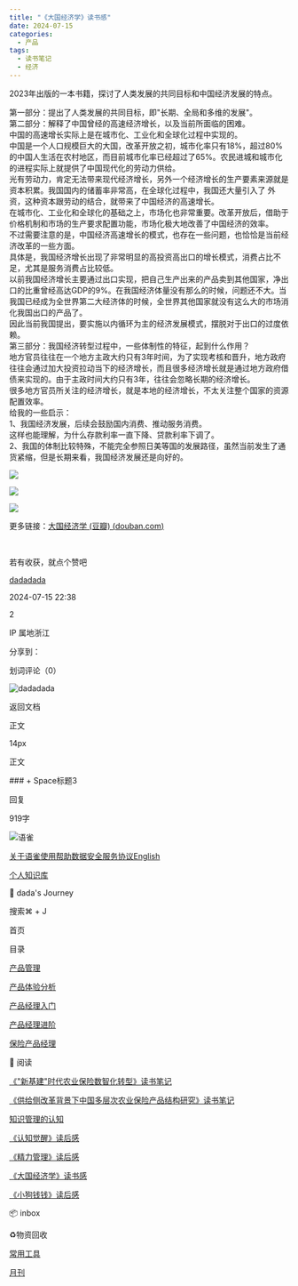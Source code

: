 ```yaml
---
title: "《大国经济学》读书感"
date: 2024-07-15
categories:
  - 产品
tags:
  - 读书笔记
  - 经济
---
```


2023年出版的一本书籍，探讨了人类发展的共同目标和中国经济发展的特点。

<!-- more -->

第一部分：提出了人类发展的共同目标，即"长期、全局和多维的发展"。  
第二部分：解释了中国曾经的高速经济增长，以及当前所面临的困难。  
中国的高速增长实际上是在城市化、工业化和全球化过程中实现的。  
中国是一个人口规模巨大的大国，改革开放之初，城市化率只有18%，超过80%的中国人生活在农村地区，而目前城市化率已经超过了65%。农民进城和城市化的进程实际上就提供了中国现代化的劳动力供给。  
光有劳动力，肯定无法带来现代经济增长，另外一个经济增长的生产要素来源就是资本积累。我国国内的储蓄率非常高，在全球化过程中，我国还大量引入了 外资，这种资本跟劳动的结合，就带来了中国经济的高速增长。  
在城市化、工业化和全球化的基础之上，市场化也非常重要。改革开放后，借助于价格机制和市场的生产要求配置功能，市场化极大地改善了中国经济的效率。  
不过需要注意的是，中国经济高速增长的模式，也存在一些问题，也恰恰是当前经济改革的一些方面。  
具体是，我国经济增长出现了非常明显的高投资高出口的增长模式，消费占比不足，尤其是服务消费占比较低。  
以前我国经济增长主要通过出口实现，把自己生产出来的产品卖到其他国家，净出口的比重曾经高达GDP的9%。在我国经济体量没有那么的时候，问题还不大。当我国已经成为全世界第二大经济体的时候，全世界其他国家就没有这么大的市场消化我国出口的产品了。  
因此当前我国提出，要实施以内循环为主的经济发展模式，摆脱对于出口的过度依赖。  
第三部分：我国经济转型过程中，一些体制性的特征，起到什么作用？  
地方官员往往在一个地方主政大约只有3年时间，为了实现考核和晋升，地方政府往往会通过加大投资拉动当下的经济增长，而且很多经济增长就是通过地方政府借债来实现的。由于主政时间大约只有3年，往往会忽略长期的经济增长。  
很多地方官员所关注的经济增长，就是本地的经济增长，不太关注整个国家的资源配置效率。  
给我的一些启示：  
1、我国经济发展，后续会鼓励国内消费、推动服务消费。  
这样也能理解，为什么存款利率一直下降、贷款利率下调了。  
2、我国的体制比较特殊，不能完全参照日美等国的发展路径，虽然当前发生了通货紧缩，但是长期来看，我国经济发展还是向好的。  


![](/api/filetransfer/images?url=https%3A%2F%2Fstatic.gridea.dev%2F427a08c7-e8e9-45f6-8f15-7c7756586a38%2FsOVU_1--C.png&sign=8f534cadb5211cd4995ef99862fa4fa7096039d49c2345614674ef40b6be425d)

![](/api/filetransfer/images?url=https%3A%2F%2Fstatic.gridea.dev%2F427a08c7-e8e9-45f6-8f15-7c7756586a38%2FExhJ4jLuo.png&sign=6709f0242873eb3f526c329a0ddf24e9cf749e041c5d39388a4c58219b162f91)

![](/api/filetransfer/images?url=https%3A%2F%2Fstatic.gridea.dev%2F427a08c7-e8e9-45f6-8f15-7c7756586a38%2FHfgA6MRir.png&sign=0e5822569c92614139061e53ecdcb398bf3740e4021e723ceaa521b1a054dec0)

更多链接：[大国经济学 \(豆瓣\) \(](https://book.douban.com/subject/36207176/)[douban.com](//douban.com)[\)](https://book.douban.com/subject/36207176/)  


​

若有收获，就点个赞吧

[dadadada](/dadadada_up)

2024-07-15 22:38

2

IP 属地浙江

分享到：[](https://service.weibo.com/share/share.php?url=https%3A%2F%2Fwww.yuque.com%2Fdadadada_up%2Fpm%2F9rsh23&pic=null&title=%E3%80%8A%E5%A4%A7%E5%9B%BD%E7%BB%8F%E6%B5%8E%E5%AD%A6%E3%80%8B%E8%AF%BB%E4%B9%A6%E6%84%9F%20%7C%202023%E5%B9%B4%E5%87%BA%E7%89%88%E7%9A%84%E4%B8%80%E6%9C%AC%E4%B9%A6%E7%B1%8D%E3%80%82%E7%AC%AC%E4%B8%80%E9%83%A8%E5%88%86%EF%BC%9A%E6%8F%90%E5%87%BA%E4%BA%86%E4%BA%BA%E7%B1%BB%E5%8F%91%E5%B1%95%E7%9A%84%E5%85%B1%E5%90%8C%E7%9B%AE%E6%A0%87%EF%BC%8C%E5%8D%B3%E2%80%9C%E9%95%BF%E6%9C%9F%E3%80%81%E5%85%A8%E5%B1%80%E5%92%8C%E5%A4%9A%E7%BB%B4%E7%9A%84%E5%8F%91%E5%B1%95%E2%80%9D%E3%80%82%E7%AC%AC%E4%BA%8C%E9%83%A8%E5%88%86%EF%BC%9A%E8%A7%A3%E9%87%8A%E4%BA%86%E4%B8%AD%E5%9B%BD%E6%9B%BE%E7%BB%8F%E7%9A%84%E9%AB%98%E9%80%9F%E7%BB%8F%E6%B5%8E%E5%A2%9E%E9%95%BF%EF%BC%8C%E4%BB%A5%E5%8F%8A%E5%BD%93%E5%89%8D%E6%89%80%E9%9D%A2%E4%B8%B4%E7%9A%84%E5%9B%B0%E9%9A%BE%E3%80%82%E4%B8%AD%E5%9B%BD%E7%9A%84%E9%AB%98%E9%80%9F%E5%A2%9E%E9%95%BF%E5%AE%9E%E9%99%85%E4%B8%8A%E6%98%AF%E5%9C%A8%E5%9F%8E%E5%B8%82%E5%8C%96%E3%80%81%E5%B7%A5%E4%B8%9A%E5%8C%96%E5%92%8C%E5%85%A8%E7%90%83%E5%8C%96%E8%BF%87%E7%A8%8B%E4%B8%AD%E5%AE%9E%E7%8E%B0%E7%9A%84%E3%80%82%E4%B8%AD%E5%9B%BD%E6%98%AF%E4%B8%80%E4%B8%AA%E4%BA%BA%E5%8F%A3%E8%A7%84%E6%A8%A1%E5%B7%A8%E5%A4%A7%E7%9A%84%E5%A4%A7%E5%9B%BD%EF%BC%8C%E6%94%B9%E9%9D%A9%E5%BC%80%E6%94%BE%E4%B9%8B%E5%88%9D%EF%BC%8C%E5%9F%8E%E5%B8%82%E5%8C%96%E7%8E%87%E5%8F%AA%E6%9C%8918%25%EF%BC%8C%E8%B6%85%E8%BF%8780%25%E7%9A%84%E4%B8%AD%E5%9B%BD...)

划词评论（0）

![dadadada](https://cdn.nlark.com/yuque/0/2023/jpeg/anonymous/1701409757346-49ab4e4e-2353-4eba-b033-774388dc0b25.jpeg?x-oss-process=image%2Fresize%2Cm_fill%2Cw_64%2Ch_64%2Fformat%2Cpng)

返回文档

正文

14px

正文

\#\#\# + Space标题3

  


回复

919字

![语雀](https://mdn.alipayobjects.com/huamei_0prmtq/afts/img/A*IVdnTJqUp6gAAAAAAAAAAAAADvuFAQ/original)

[关于语雀](/help/about)[使用帮助](/help)[数据安全](/about/security)[服务协议](/terms)[English](?language=en-us)

[](/dashboard)[个人知识库](/dashboard/books)

📝 dada's Journey

搜索⌘ + J

首页

目录

[产品管理](/dadadada_up/pm/aspaa4gkdywo2k98)

[产品体验分析](/dadadada_up/pm/xe36v80hrh9yh7gs)

[产品经理入门](/dadadada_up/pm/mbha2suyzrneovwg)

[产品经理进阶](/dadadada_up/pm/hv9snieggu4ho8hk)

[保险产品经理](/dadadada_up/pm/lfckfznvm03z9c1q)

📖 阅读

[《"新基建"时代农业保险数智化转型》读书笔记](/dadadada_up/pm/kpazbgrlr8lghmkk)

[《供给侧改革背景下中国多层次农业保险产品结构研究》读书笔记](/dadadada_up/pm/dy6cr0h5ayqbmg0c)

[知识管理的认知](/dadadada_up/pm/hdu6xv8mksi45bau)

[《认知觉醒》读后感](/dadadada_up/pm/kl0bnd)

[《精力管理》读后感](/dadadada_up/pm/cnttfl)

[《大国经济学》读书感](/dadadada_up/pm/9rsh23)

[《小狗钱钱》读后感](/dadadada_up/pm/0tnw7a)

📦 inbox

♻️物资回收

[常用工具](/dadadada_up/pm/tlkq94qnlkmlhoc2)

[月刊](/dadadada_up/pm/ynbfycdov8xabw4q)
